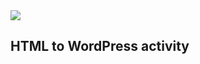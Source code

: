 <img src="https://upload.wikimedia.org/wikipedia/commons/thumb/a/ae/WordPress.svg/1280px-WordPress.svg.png">

## HTML to WordPress activity